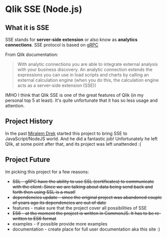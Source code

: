 # Qlik SSE (Node.js)

## What it is SSE

SSE stands for **server-side extension** or also know as **analytics connections**. SSE protocol is based on [gRPC](https://grpc.io/)

From Qlik documentation:

> With analytic connections you are able to integrate external analysis with your business discovery. An analytic connection extends the expressions you can use in load scripts and charts by calling an external calculation engine (when you do this, the calculation engine acts as a server-side extension (SSE))

IMHO I think that Qlik SSE is one of the great features of Qlik (in my personal top 5 at least). It's quite unfortunate that it has so less usage and attention.

## Project History

In the past [Miralem Drek](https://github.com/miralemd/) started this project to bring SSE to JavaScript/NodeJS world. And he did a fantastic job! Unfortunately he left Qlik, at some point after that, and its project was left unattended :(

## Project Future

Im picking this project for a few reasons:

- ~~SSL - gRPC have the ability to use SSL (certificates) to communicate with the client. Since we are talking about data being send back and forth then using SSL is a must!~~
- ~~dependencies update - since the original project was abandoned couple of years ago its dependencies are out of date~~
- features - make sure that the project cover all possibilities of SSE
- ~~ES6 - at the moment the project is written in CommonJS. It has to be re-written to ES6 format~~
- examples - if possible provide more examples
- documentation - create place for full user documentation aka this site :)

